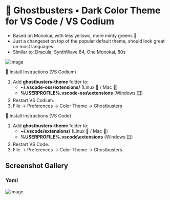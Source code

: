 # 👻 Ghostbusters • Dark Color Theme for VS Code / VS Codium

* Based on Monokai, with less yellows, more minty greens 🎄
* Just a changeset on top of the popular default theme, should look great on most languages.
* Similar to: Dracula, SynthWave 84, One Monokai, 80s

![image](https://user-images.githubusercontent.com/24665/143184076-fddcdaa5-bed1-4314-bb27-897dca1ad4c4.png)

🚨 Install Instructions (VS Codium)

1. Add **ghostbusters-theme** folder to:
    * **~/.vscode-oss/extensions/** (Linux 🐧 / Mac 🍏)
    * **%USERPROFILE%\.vscode-oss\extensions** (Windows 🪟)
2. Restart VS Codium.
3. File -> Preferences -> Color Theme -> Ghostbusters

🚨 Install Instructions (VS Code)

1. Add **ghostbusters-theme** folder to:
    * **~/.vscode/extensions/** (Linux 🐧 / Mac 🍏)
    * **%USERPROFILE%\.vscode\extensions** (Windows 🪟)
2. Restart VS Code.
3. File -> Preferences -> Color Theme -> Ghostbusters

## Screenshot Gallery

### Yaml
![image](https://user-images.githubusercontent.com/24665/143310851-7ba24308-e0a1-4b13-a7f1-91e60b829015.png)

